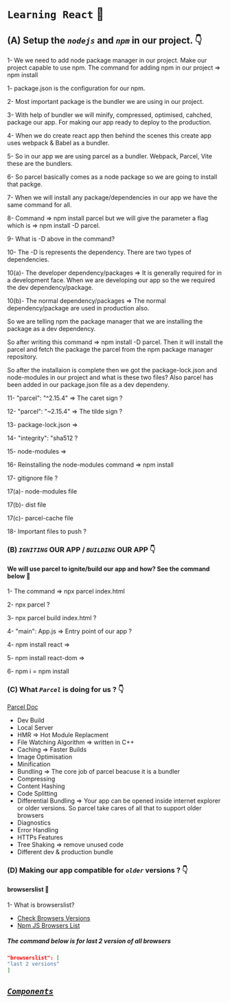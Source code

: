 # **`Learning React`** 🚀

## (A) Setup the _`nodejs`_ and _`npm`_ in our project. 👇

1- We we need to add node package manager in our project. Make our project capable to use npm.
The command for adding npm in our project => npm install

1- package.json is the configuration for our npm.

2- Most important package is the bundler we are using in our project.

3- With help of bundler we will minify, compressed, optimised, cahched, package our app. For making our app ready to deploy to the production.

4- When we do create react app then behind the scenes this create app uses webpack & Babel as a bundler.

5- So in our app we are using parcel as a bundler. Webpack, Parcel, Vite these are the bundlers.

6- So parcel basically comes as a node package so we are going to install that packge.

7- When we will install any package/dependencies in our app we have the same command for all.

8- Command => npm install parcel but we will give the parameter a flag which is => npm install -D parcel.

9- What is -D above in the command?

10- The -D is represents the dependency. There are two types of dependencies.

10(a)- The developer dependency/packages => It is generally required for in a development face. When we are developing our app so the we required the dev dependency/package.

10(b)- The normal dependency/packages => The normal dependency/package are used in production also.

So we are telling npm the package manager that we are installing the package as a dev dependency.

So after writing this command => npm install -D parcel. Then it will install the parcel and fetch the package the parcel from the npm package manager repository.

So after the installaion is complete then we got the package-lock.json and node-modules in our project and what is these two files? Also parcel has been added in our package.json file as a dev dependeny.

11- "parcel": "^2.15.4" => The caret sign ?

12- "parcel": "~2.15.4" => The tilde sign ?

13- package-lock.json =>

14- "integrity": "sha512 ?

15- node-modules =>

16- Reinstalling the node-modules command => npm install

17- gitignore file ?

17(a)- node-modules file

17(b)- dist file

17(c)- parcel-cache file

18- Important files to push ?

### (B) _`IGNITING`_ OUR APP / _`BUILDING`_ OUR APP 👇

#### We will use parcel to ignite/build our app and how? See the command below 🚀

1- The command => npx parcel index.html

2- npx parcel ?

3- npx parcel build index.html ?

4- "main": App.js => Entry point of our app ?

4- npm install react =>

5- npm install react-dom =>

6- npm i = npm install

### (C) What _`Parcel`_ is doing for us ? 👇

[Parcel Doc](https://parceljs.org/)

- Dev Build
- Local Server
- HMR => Hot Module Replacment
- File Watching Algorithm => written in C++
- Caching => Faster Builds
- Image Optimisation
- Minification
- Bundling => The core job of parcel beacuse it is a bundler
- Compressing
- Content Hashing
- Code Splitting
- Differential Bundling => Your app can be opened inside internet explorer or older versions. So parcel take cares of all that to support older browsers
- Diagnostics
- Error Handling
- HTTPs Features
- Tree Shaking => remove unused code
- Different dev & production bundle

### (D) Making our app compatible for _`older`_ versions ? 👇

#### browserslist 📂

1- What is browserslist?

- [Check Browsers Versions](https://browserslist.dev/)
- [Npm JS Browsers List](https://www.npmjs.com/package/browserslist)

##### The command below is for last 2 version of all browsers

```package.json
"browserslist": [
"last 2 versions"
]
```

## [_`Components`_](https://github.com/Muhammad-Allyan/react-progress/blob/e9c2022334a02e13bf7c8a79ea1c8f524223c09d/master%20react/Components.md)
